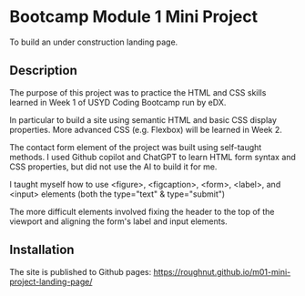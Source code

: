 # Bootcamp Module 1 Mini Project

To build an under construction landing page.

## Description

The purpose of this project was to practice the HTML and CSS skills learned in Week 1 of USYD Coding Bootcamp run by eDX.

In particular to build a site using semantic HTML and basic CSS display properties. More advanced CSS (e.g. Flexbox) will be learned in Week 2.

The contact form element of the project was built using self-taught methods. I used Github copilot and ChatGPT to learn HTML form syntax and CSS properties, but did not use the AI to build it for me.

I taught myself how to use \<figure>, \<figcaption>, \<form>, \<label>, and \<input> elements (both the type="text" & type="submit")

The more difficult elements involved fixing the header to the top of the viewport and aligning the form's label and input elements.

## Installation

The site is published to Github pages: https://roughnut.github.io/m01-mini-project-landing-page/

